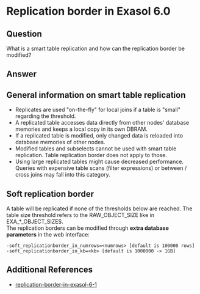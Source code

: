 # Replication border in Exasol 6.0 
## Question

What is a smart table replication and how can the replication border be modified? 

## Answer

## General information on smart table replication

* Replicates are used "on-the-fly" for local joins if a table is "small" regarding the threshold.
* A replicated table accesses data directly from other nodes' database memories and keeps a local copy in its own DBRAM.
* If a replicated table is modified, only changed data is reloaded into database memories of other nodes.
* Modified tables and subselects cannot be used with smart table replication. Table replication border does not apply to those.
* Using large replicated tables might cause decreased performance. Queries with expensive table scans (filter expressions) or between / cross joins may fall into this category.

## Soft replication border

A table will be replicated if none of the thresholds below are reached. The table size threshold refers to the RAW_OBJECT_SIZE like in EXA_*_OBJECT_SIZES.  
The replication borders can be modified through **extra database parameters** in the web interface:


```"code-java"
-soft_replicationborder_in_numrows=<numrows> [default is 100000 rows] 
-soft_replicationborder_in_kb=<kb> [default is 1000000 -> 1GB]
```
## Additional References

* [replication-border-in-exasol-6-1](https://exasol.my.site.com/s/article/Replication-border-in-Exasol-6-1)
